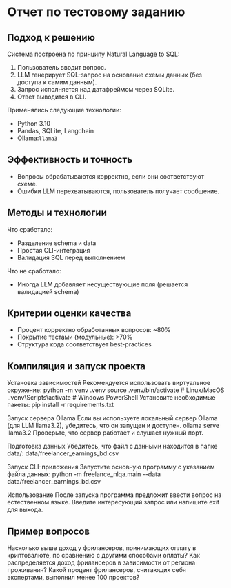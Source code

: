 # Отчет по тестовому заданию 
## Подход к решению

Система построена по принципу Natural Language to SQL:
1. Пользователь вводит вопрос.
2. LLM генерирует SQL-запрос на основание схемы данных (без доступа к самим данным).
3. Запрос исполняется над датафреймом через SQLite.
4. Ответ выводится в CLI.

Применялись следующие технологии:
- Python 3.10
- Pandas, SQLite, Langchain
- Ollama:`llama3`

## Эффективность и точность

- Вопросы обрабатываются корректно, если они соответствуют схеме.
- Ошибки LLM перехватываются, пользователь получает сообщение.

## Методы и технологии

Что сработало:
- Разделение schema и data
- Простая CLI-интеграция
- Валидация SQL перед выполнением

Что не сработало:
- Иногда LLM добавляет несуществующие поля (решается валидацией schema)

## Критерии оценки качества

- Процент корректно обработанных вопросов: ~80%
- Покрытие тестами (модульные): >70%
- Структура кода соответствует best-practices

## Компиляция и запуск проекта
Установка зависимостей Рекомендуется использовать виртуальное окружение: python -m venv .venv source .venv/bin/activate # Linux/MacOS ..venv\Scripts\activate # Windows PowerShell Установите необходимые пакеты: pip install -r requirements.txt

Запуск сервера Ollama Если вы используете локальный сервер Ollama (для LLM llama3.2), убедитесь, что он запущен и доступен. ollama serve llama3.2 Проверьте, что сервер работает и слушает нужный порт.

Подготовка данных Убедитесь, что файл с данными находится в папке data/: data/freelancer_earnings_bd.csv

Запуск CLI-приложения Запустите основную программу с указанием файла данных: python -m freelance_nlqa.main --data data/freelancer_earnings_bd.csv

Использование После запуска программа предложит ввести вопрос на естественном языке. Введите интересующий запрос или напишите exit для выхода.

## Пример вопросов 

Насколько выше доход у фрилансеров, принимающих оплату в криптовалюте, по сравнению с другими способами оплаты?
Как распределяется доход фрилансеров в зависимости от региона проживания?
Какой процент фрилансеров, считающих себя экспертами, выполнил менее 100 проектов?
